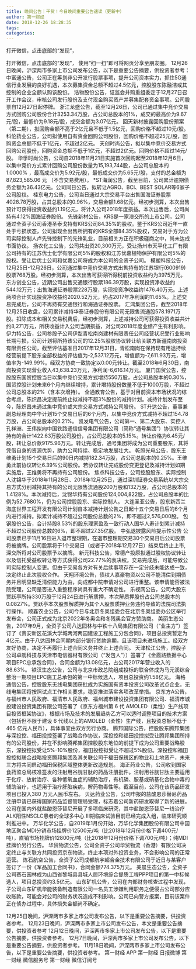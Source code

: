 ```yaml
---
title: 晚间公告｜干货！今日晚间重要公告速读（更新中）
author: 第一财经
date: 2018-12-26 18:28:35
tags: 
categories: 
---
```

打开微信，点击底部的“发现”，
<!-- more -->
打开微信，点击底部的“发现”，
使用“扫一扫”即可将网页分享至朋友圈。
12月26日晚间，沪深两市多家上市公司发布公告，以下是重要公告摘要，供投资者参考：
中富通公告，公司正在筹划非公开发行股票事项，提升公司资本实力，抓住5G通信行业发展的良好机遇，本次募集资金总额不超过4.5亿元，控股股东陈融洁或其控制的企业全额认购该股份。
浩物股份公告，证监会并购重组委定于12月27日召开工作会议，审核公司发行股份及支付现金购买资产并募集配套资金事项。公司股票自12月27日起停牌。
浙江龙盛公告，截至12月26日，公司已通过集中竞价交易方式回购公司股份合计3253.34万股，占公司总股本的1%，成交的最高价为9.67元/股，最低价为9.18元/股，成交金额为3.07亿元。
回天新材披露回购股份预案（第二期），拟回购金额不高于2亿元且不低于1.5亿元，回购价格不超过10元/股。
科伦药业公告，公司拟使用自有资金回购公司股份，回购价格不超过25元/股，回购资金总额不低于1亿元，不超过2亿元。
天创时尚公告，拟以集中竞价交易方式回购公司股份，回购资金总额不低于1亿元，不超过2亿元。回购价格不超过14元/股。
华孚时尚公告，公司自2018年11月21日实施首次回购起至2018年12月6日，以集中竞价方式累计回购公司股份数量为15,193,744股，占公司总股本的1.0000% ，最高成交价为5.92元/股，最低成交价为5.65元/股，支付的总金额为87,823,585.06 元 （不含交易费用）。
*ST海润公告，截至目前，公司累计逾期债务金额为36.43亿元。公司同日公告，拟转让AGRO、BCI、BEST SOLAR等6家子公司股权。
桂东电力公告，公司当日通过大宗交易平台出售国海证券股票4028.78万股，占其总股本的0.96%，交易金额1.68亿元。经初步测算，本次出售预计可获得投资收益约1.19亿元，将计入公司2018年度损益。本次出售后，公司尚持有4.12%国海证券股份。
先锋新材公告，KRS是一家澳交所的上市公司，公司通过全资子公司香港圣泰戈持有KRS公司84.35%的股权。鉴于KRS公司近年一直处于亏损状态，公司拟现金出售所拥有的KRS全部84.35%股权，交易对手方为公司实际控制人卢先锋控制下的先锋乳业，目前相关方正在积极磋商之中，尚未达成书面协议。
扬农化工公告，公司共出资20,300万元，受让扬州市天平化工厂有限公司持有的江苏优士化学有限公司5%的股权和江苏优嘉植物保护有限公司5%的股权。受让后优士公司和优嘉公司将成为本公司的全资子公司。
模塑科技公告，12月25日-12月26日，公司通过集中竞价交易方式出售持有的江苏银行(600919)股票768万股。经初步测算，本次出售可获得所得税前投资收益约为3975万元。
东方创业公告，近期公司出售交通银行股票186.39万股，实现投资净收益约544.12万元；出售海通证券股票228万股，实现投资净收益约1476.40万元。上述两项合计实现投资净收益约2020.52万元，约占2017年净利润的11.65%。上述交易完成后，公司不再持有交通银行和海通证券股票。
汇鸿集团公告，截至2018年12月25日收盘，公司累计减持华泰证券股份有限公司无限售流通股578.1971万股。扣除成本和相关交易税费后，经初步测算，上述减持公司可获得投资收益共计约8,271万元，所获收益计入公司当期损益，对公司2018年度业绩产生有利影响。
伊力特公告，公司参股子公司伊犁青松南岗建材有限责任公司经营状况受行业影响长期亏损，公司计划将所持该公司的12.25%股权协议转让给关联方新疆南岗投资有限责任公司，截至评估基准日2017年12月31日，青松南岗在保持现有用途持续经营前提下股东全部权益的评估值为-2,537.12万元，增值额为-7,611.93万元，增值率为-149.99%。经双方协商一致协定以0.00元转让。截至2018年6月30日，南岗投资实现营业收入43,638.23万元，净利润-6,616.14万元。
厦门国贸公告，控股股东国贸控股当日以集中竞价交易方式增持550万股，占公司总股本的0.30%，国贸控股计划未来6个月内继续增持，累计增持股份数量不低于1000万股，不超过公司总股本的2%（含本次增持）。
全通教育公告，基于对目前资本市场状况的综合考虑，陈炽昌决定提前终止拟减持不超3%股份的减持计划。减持计划发布至今，陈炽昌未通过集中竞价或大宗交易方式减持公司股份。
ST升达公告，董事兼副总经理向中华计划15个交易日后的6个月内，以集中竞价方式减持不超过154.78万股，占公司总股本的0.21%。
凯发电气公告，公司第一、第二大股东、实控人孔祥洲、王伟拟向中国铁路通信信号集团有限公司（简称“通号集团”）协议转让其持有的合计1422.63万股公司股份，占公司总股本的5.15%。转让价格为6.45元/股，转让总价款9175.96万元。转让完成后，通号集团将成为公司重要股东，其将凭借自身的资源优势，助力公司持续、稳定地发展壮大。
乾照光电公告，股东王维勇计划15个交易日后的90日内减持182.34万股，占公司总股本的0.25%。王维勇此前协议转让6.39%公司股份。若协议转让完成股份变更登记及减持计划如期实施后，王维勇将不再持有公司股份。
焦点科技公告，公司控股股东、实际控制人沈锦华于2018年11月28日、2018年12月25日，通过深圳证券交易系统以大宗交易方式分别减持其持有的公司无限售流通股200万股和132万股，占公司总股本的1.4128%。本次减持后，沈锦华持有公司股份124,004,822股，占公司总股本的比例为52.7680%，仍为公司控股股东、实际控制人。
大连圣亚公告，股东新西兰海底世界工程开发有限公司计划自本减持计划公告之日起十五个交易日后的6个月内进行减持。拟累计减持不超过公司股份总数的2%，即不超过2,576,000股。
包钢股份公告，合计持股8.53%的股东理家盈及一致行动人国华人寿计划累计减持不超过公司股份总数的6%，即不超过27.35亿股。
中弘退披露风险提示性公告 公司股票已于11月16日进入退市整理期，在退市整理期交易30个交易日后公司股票将被摘牌。公司股票将于1个交易日（或者于2018年12月27日）结束后终止上市,深交所将对公司股票予以摘牌。
新元科技公告，常德产投原拟通过股权协议转让以及信托受益权转让等方式获得公司22.77%的表决权。交易完成后，可能导致公司实际控制人变更。但由于交易各方对有关后续事项存在一定分歧未能达成一致，决定终止此次股权合作。
天翔环境公告，债权人嘉豪物资以公司不能清偿到期债务并且明显缺乏清偿能力为由，向成都中院申请对公司进行重整。该申请能否被法院受理，公司是否进入重整程序尚具有重大不确定性。
乐视网公告，公司大股东贾跃亭所持330万股于12月24日进行解质押，本次解质押股份占公司总股本的 0.0827%。贾跃亭本次股票解质押为其个人股票质押业务违约导致的法院司法执行操作。
顺鑫农业公告，公司今日与北京冬奥组委会在北京冬奥组委办公区举行发布会，公司正式成为北京2022年冬奥会和冬残奥会官方赞助商。
美丽生态公告，2017年9月，全资子公司八达园林与中铁十八局集团有限公司（“业主方”）签订了《贵安新区花溪大学城两河两园建设工程施工分包合同》，项目总投资暂定为4亿元。由于八达园林合同期内部分银行贷款逾期，且该项目未进场施工。经双方友好协商，决定不再履行上述合同义务并终止上述合同。
天津松江公告，控股子公司卓朗科技与天津市电信器材有限公司（“发包人”））签署了《金霞路数据中心项目EPC总承包合同》，合同金额为13.08亿元，占公司2017年营业收入的88.63%。
铁汉生态公告，公司与北京市政总院组成投标的联合体成为马元溪综合整治一期项目EPC施工总承包的第一中标候选人，项目总投资约1.58亿元。
海格通信公告，控股股东无线电集团获批成为实施国有资本投资公司改革试点企业。无线电集团将按照试点工作相关要求，稳妥推进落实各项改革举措。
京东方A公告，与福州市人民政府、福清市人民政府、福州城市建设投资集团有限公司、福清市城投建设投资集团有限公司签署了《京东方福州第 6 代 AMOLED（柔性）生产线项目投资框架协议》，根据市场及技术的发展趋势乙方可以适时调整项目的技术方案（包括但不限于建设 6 代线以上的AMOLED（柔性）生产线，且投资总额不低于 465 亿元人民币），具体事宜由双方另行协商。
腾邦国际公告，控股股东腾邦集团与深投控、福田投控签署了战略合作协议，深投控和福田投控拟受让腾邦集团所持有的公司股份，并在不影响腾邦集团控股股东地位的前提下成为公司重要战略股东，深投控拟受让5%-10%股份，福田投控拟受让不超过5%股份。深投控和福田投控拟联合战略投资腾邦集团及其关联公司于福田保税区的物业和土地资产，未来三方将共同启动福田保税区域整体更新改造规划。
海正药业公告，公司收到国家食药监总局核准签发的注射用谷胱甘肽的药品注册批件。注射用谷胱甘肽主要适用于化疗、放射治疗、各种低氧血症的辅助治疗，有机磷、胺基或硝基化合物中毒的辅助治疗，也适用于治疗肝脏疾病，解药物毒性等。截至目前，公司在该药品研发项目已投入380 万元人民币左右。
贝达药业公告，公司申报的盐酸恩莎替尼药品注册申请已获得国家药品监督管理局受理，标志着公司新药研发取得了新的进展。公司在国内外就盐酸恩莎替尼开展了多项临床研究，其中盐酸恩莎替尼一线治疗ALK阳性NSCLC患者的全球多中心 III期临床试验目前已经完成入组，临床研究顺利推进中。
万华化学公告，自2019年1月份开始，万华化学集团股份有限公司中国地区聚合MDI分销市场挂牌价12500元/吨（比2018年12月份价格下调400元/吨），直销市场挂牌价12800元/吨（比2018年12月份价格下调700元/吨）；纯MDI挂牌价另行公告。
华贸物流公告，公司全资子公司华贸物流（香港）有限公司决定终止与关联方共同投资京东物流，终止本项对外投资业务，不会影响公司的正常运营。
炼石航空公告，全资子公司成都航宇超合金技术有限公司于近日与某客户签订了一份《军品加工合同书》，合同金额774.375万元。
美晨生态公告，全资子公司赛石园林成为山西省黎城县县城人居环境综合提质工程PPP项目的第一中标候选人，项目总投资约3.5亿元。
山东矿机公告，公司在内部财务核查过程中发现，子公司山东矿机华能装备制造有限公司一名员工涉嫌利用职务之便侵占公司部分应收账款，可能会对公司的财务状况造成不利影响。公司已向警方报案，目前该案件正在侦办过程中，具体损失金额尚不确定。
 
 
12月25日晚间，沪深两市多家上市公司发布公告，以下是重要公告摘要，供投资者参考。
12月23日晚间，沪深两市多家上市公司发布公告，本文是重要公告摘要，供投资者参考
12月12日晚间，沪深两市多家上市公司发布公告，以下是重要公告摘要，供投资者参考。
12月7日晚间，沪深两市多家上市公司发布公告，以下是重要公告摘要，供投资者参考。
11月18日晚间，沪深两市多家上市公司发布公告，以下是重要公告摘要，供投资者参考。
第一财经
APP
第一财经
日报微博
第一财经
微信服务号
第一财经
微信订阅号
